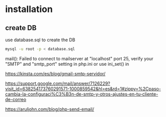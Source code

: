 # installation

## create DB
use database.sql to create the DB

```bash
mysql -u root -p < database.sql
```

mail(): Failed to connect to mailserver at "localhost" port 25, verify your "SMTP" and "smtp_port" setting in php.ini or use ini_set() in

https://kinsta.com/es/blog/gmail-smtp-servidor/

https://support.google.com/mail/answer/7126229?visit_id=638254173760291571-1000859542&hl=es&rd=1#zippy=%2Cpaso-cambia-la-configuraci%C3%B3n-de-smtp-y-otros-ajustes-en-tu-cliente-de-correo

https://aruljohn.com/blog/php-send-email/
